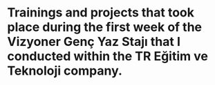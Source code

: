 # Trainings and projects that took place during the first week of the Vizyoner Genç Yaz Stajı that I conducted within the TR Eğitim ve Teknoloji company.
